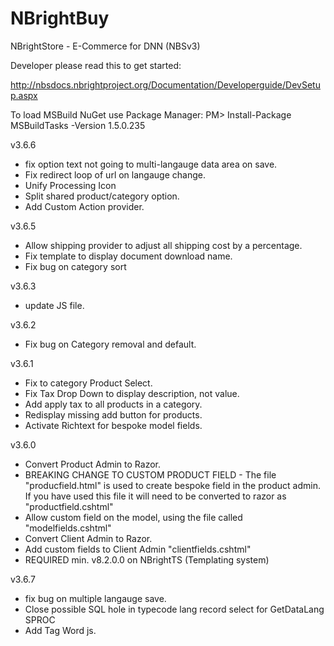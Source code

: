 # NBrightBuy
NBrightStore - E-Commerce for DNN (NBSv3)

Developer please read this to get started:

http://nbsdocs.nbrightproject.org/Documentation/Developerguide/DevSetup.aspx

To load MSBuild NuGet use Package Manager:
PM> Install-Package MSBuildTasks -Version 1.5.0.235 

v3.6.6
- fix option text not going to multi-langauge data area on save.
- Fix redirect loop of url on langauge change.
- Unify Processing Icon
- Split shared product/category option.
- Add Custom Action provider.

v3.6.5
- Allow shipping provider to adjust all shipping cost by a percentage.
- Fix template to display document download name.
- Fix bug on category sort

v3.6.3
- update JS file.

v3.6.2
- Fix bug on Category removal and default.

v3.6.1
- Fix to category Product Select.
- Fix Tax Drop Down to display description, not value.
- Add apply tax to all products in a category.
- Redisplay missing add button for products.
- Activate Richtext for bespoke model fields.

v3.6.0
- Convert Product Admin to Razor.
- BREAKING CHANGE TO CUSTOM PRODUCT FIELD - The file "producfield.html" is used to create bespoke field in the product admin.  If you have used this file it will need to be converted to razor as  "productfield.cshtml"
- Allow custom field on the model, using the file called "modelfields.cshtml"
- Convert Client Admin to Razor.
- Add custom fields to Client Admin "clientfields.cshtml"
- REQUIRED min. v8.2.0.0 on NBrightTS  (Templating system)

v3.6.7
- fix bug on multiple langauge save.
- Close possible SQL hole in typecode lang record select for GetDataLang SPROC
- Add Tag Word js. 

